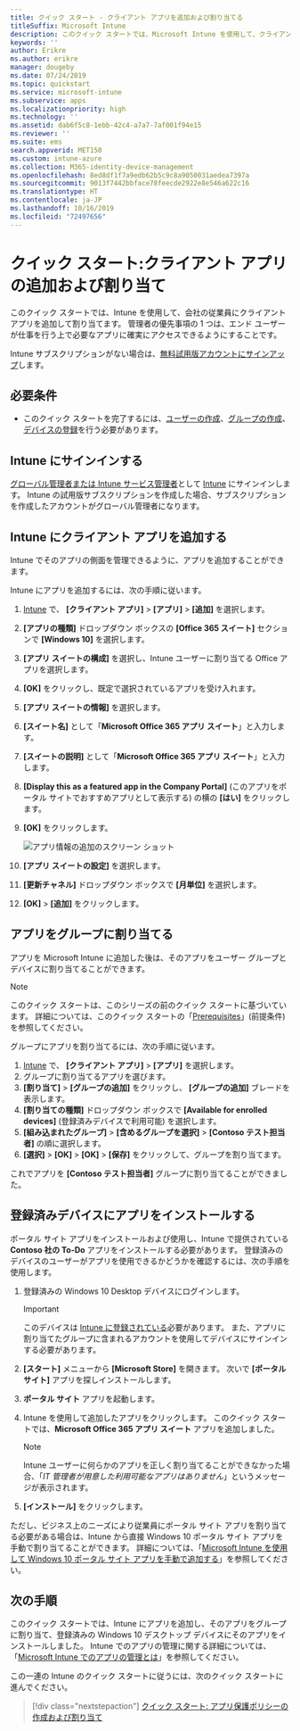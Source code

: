 ```yaml
---
title: クイック スタート - クライアント アプリを追加および割り当てる
titleSuffix: Microsoft Intune
description: このクイック スタートでは、Microsoft Intune を使用して、クライアント アプリを追加および割り当てます。
keywords: ''
author: Erikre
ms.author: erikre
manager: dougeby
ms.date: 07/24/2019
ms.topic: quickstart
ms.service: microsoft-intune
ms.subservice: apps
ms.localizationpriority: high
ms.technology: ''
ms.assetid: dab6f5c8-1ebb-42c4-a7a7-7af001f94e15
ms.reviewer: ''
ms.suite: ems
search.appverid: MET150
ms.custom: intune-azure
ms.collection: M365-identity-device-management
ms.openlocfilehash: 8ed8df1f7a9edb62b5c9c8a9050031aedea7397a
ms.sourcegitcommit: 9013f7442bbface78feecde2922e8e546a622c16
ms.translationtype: HT
ms.contentlocale: ja-JP
ms.lasthandoff: 10/16/2019
ms.locfileid: "72497656"
---
```

# <a name="quickstart-add-and-assign-a-client-app"></a>クイック スタート:クライアント アプリの追加および割り当て

このクイック スタートでは、Intune を使用して、会社の従業員にクライアント アプリを追加して割り当てます。 管理者の優先事項の 1 つは、エンド ユーザーが仕事を行う上で必要なアプリに確実にアクセスできるようにすることです。 

Intune サブスクリプションがない場合は、[無料試用版アカウントにサインアップ](../fundamentals/free-trial-sign-up.md)します。

## <a name="prerequisites"></a>必要条件

- このクイック スタートを完了するには、[ユーザーの作成](../fundamentals/quickstart-create-user.md)、[グループの作成](../fundamentals/quickstart-create-group.md)、[デバイスの登録](../quickstart-setup-auto-enrollment.md)を行う必要があります。

## <a name="sign-in-to-intune"></a>Intune にサインインする

[グローバル管理者または Intune サービス管理者](../fundamentals/users-add.md#types-of-administrators)として [Intune](https://aka.ms/intuneportal) にサインインします。 Intune の試用版サブスクリプションを作成した場合、サブスクリプションを作成したアカウントがグローバル管理者になります。

## <a name="add-the-client-app-to-intune"></a>Intune にクライアント アプリを追加する

Intune でそのアプリの側面を管理できるように、アプリを追加することができます。 

Intune にアプリを追加するには、次の手順に従います。
1. [Intune](https://aka.ms/intuneportal) で、 **[クライアント アプリ]**  >  **[アプリ]**  >  **[追加]** を選択します。 
2. **[アプリの種類]** ドロップダウン ボックスの **[Office 365 スイート]** セクションで **[Windows 10]** を選択します。
3. **[アプリ スイートの構成]** を選択し、Intune ユーザーに割り当てる Office アプリを選択します。
4. **[OK]** をクリックし、既定で選択されているアプリを受け入れます。
5. **[アプリ スイートの情報]** を選択します。
6. **[スイート名]** として「**Microsoft Office 365 アプリ スイート**」と入力します。
7. **[スイートの説明]** として「**Microsoft Office 365 アプリ スイート**」と入力します。
8. **[Display this as a featured app in the Company Portal]** \(このアプリをポータル サイトでおすすめアプリとして表示する\) の横の **[はい]** をクリックします。
9. **[OK]** をクリックします。

    ![アプリ情報の追加のスクリーン ショット](./media/quickstart-add-assign-app/quickstart-add-assign-app-01.png)

10. **[アプリ スイートの設定]** を選択します。
11. **[更新チャネル]** ドロップダウン ボックスで **[月単位]** を選択します。
12. **[OK]**  >  **[追加]** をクリックします。

## <a name="assign-the-app-to-a-group"></a>アプリをグループに割り当てる

アプリを Microsoft Intune に追加した後は、そのアプリをユーザー グループとデバイスに割り当てることができます。

> [!NOTE]
> このクイック スタートは、このシリーズの前のクイック スタートに基づいています。 詳細については、このクイック スタートの「[Prerequisites](quickstart-add-assign-app.md#prerequisites)」(前提条件) を参照してください。

グループにアプリを割り当てるには、次の手順に従います。
1. [Intune](https://aka.ms/intuneportal) で、 **[クライアント アプリ]**  >  **[アプリ]** を選択します。 
2. グループに割り当てるアプリを選びます。
3. **[割り当て]**  >  **[グループの追加]** をクリックし、 **[グループの追加]** ブレードを表示します。
4. **[割り当ての種類]** ドロップダウン ボックスで **[Available for enrolled devices]** \(登録済みデバイスで利用可能\) を選択します。 
5. **[組み込まれたグループ]**  >  **[含めるグループを選択]**  >  **[Contoso テスト担当者]** の順に選択します。
6. **[選択]**  >  **[OK]**  >  **[OK]**  >  **[保存]** をクリックして、グループを割り当てます。

これでアプリを **[Contoso テスト担当者]** グループに割り当てることができました。

## <a name="install-the-app-on-the-enrolled-device"></a>登録済みデバイスにアプリをインストールする

ポータル サイト アプリをインストールおよび使用し、Intune で提供されている **Contoso 社の To-Do** アプリをインストールする必要があります。 登録済みのデバイスのユーザーがアプリを使用できるかどうかを確認するには、次の手順を使用します。

1. 登録済みの Windows 10 Desktop デバイスにログインします。

    > [!IMPORTANT]
    > このデバイスは [Intune に登録されている](../quickstart-enroll-windows-device.md)必要があります。 また、アプリに割り当てたグループに含まれるアカウントを使用してデバイスにサインインする必要があります。

2. **[スタート]** メニューから **[Microsoft Store]** を開きます。 次いで **[ポータル サイト]** アプリを探しインストールします。
3. **ポータル サイト** アプリを起動します。
4. Intune を使用して追加したアプリをクリックします。 このクイック スタートでは、**Microsoft Office 365 アプリ スイート** アプリを追加しました。

    > [!NOTE]
    > Intune ユーザーに何らかのアプリを正しく割り当てることができなかった場合、「*IT 管理者が用意した利用可能なアプリはありません*」というメッセージが表示されます。

5. **[インストール]** をクリックします。

ただし、ビジネス上のニーズにより従業員にポータル サイト アプリを割り当てる必要がある場合は、Intune から直接 Windows 10 ポータル サイト アプリを手動で割り当てることができます。 詳細については、「[Microsoft Intune を使用して Windows 10 ポータル サイト アプリを手動で追加する](../company-portal-app.md)」を参照してください。

## <a name="next-steps"></a>次の手順

このクイック スタートでは、Intune にアプリを追加し、そのアプリをグループに割り当て、登録済みの Windows 10 デスクトップ デバイスにそのアプリをインストールしました。 Intune でのアプリの管理に関する詳細については、「[Microsoft Intune でのアプリの管理とは](app-management.md)」を参照してください。

この一連の Intune のクイック スタートに従うには、次のクイック スタートに進んでください。

> [!div class="nextstepaction"]
> [クイック スタート: アプリ保護ポリシーの作成および割り当て](quickstart-create-assign-app-policy.md)
